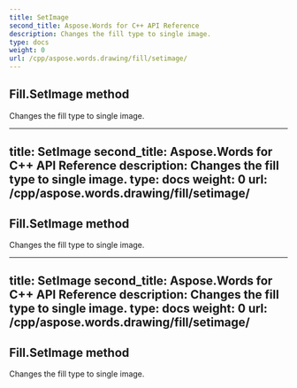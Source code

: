 ```yaml
---
title: SetImage
second_title: Aspose.Words for C++ API Reference
description: Changes the fill type to single image. 
type: docs
weight: 0
url: /cpp/aspose.words.drawing/fill/setimage/
---
```

## Fill.SetImage method


Changes the fill type to single image.

---
title: SetImage
second_title: Aspose.Words for C++ API Reference
description: Changes the fill type to single image. 
type: docs
weight: 0
url: /cpp/aspose.words.drawing/fill/setimage/
---
## Fill.SetImage method


Changes the fill type to single image.

---
title: SetImage
second_title: Aspose.Words for C++ API Reference
description: Changes the fill type to single image. 
type: docs
weight: 0
url: /cpp/aspose.words.drawing/fill/setimage/
---
## Fill.SetImage method


Changes the fill type to single image.

